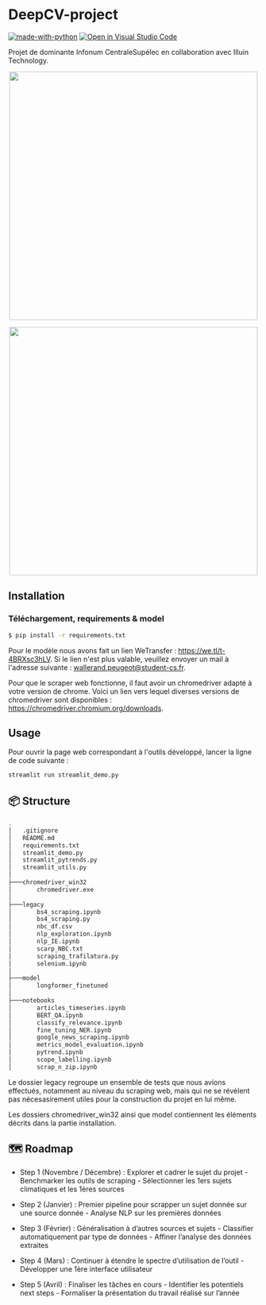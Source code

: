 # DeepCV-project
[![made-with-python](https://img.shields.io/badge/Made%20with-Python-1f425f.svg)](https://www.python.org/) 
[![Open in Visual Studio Code](https://img.shields.io/badge/Editor-VSCode-blue?style=flat-square&logo=visual-studio-code&logoColor=white)](https://github.dev/ThomasLef/Projet-Illuin) 

Projet de dominante Infonum CentraleSupélec en collaboration avec Illuin Technology.

<p align="center"> <img src="https://upload.wikimedia.org/wikipedia/fr/thumb/8/86/Logo_CentraleSup%C3%A9lec.svg/800px-Logo_CentraleSup%C3%A9lec.svg.png", width = 500/></p>


<p align="center"> <img src="https://www.pressonline.com/illuin-technology/files/2019/08/xlogo-illuin-technology.png.pagespeed.ic.P4glNQKPUa.png", width = 500/></p>

## Installation
### Téléchargement, requirements & model

```bash
$ pip install -r requirements.txt
```

Pour le modèle nous avons fait un lien WeTransfer : https://we.tl/t-4BRXsc3hLV. Si le lien n'est plus valable, veuillez envoyer un mail à l'adresse suivante : wallerand.peugeot@student-cs.fr.

Pour que le scraper web fonctionne, il faut avoir un chromedriver adapté à votre version de chrome. Voici un lien vers lequel diverses versions de chromedriver sont disponibles : https://chromedriver.chromium.org/downloads.

## Usage

Pour ouvrir la page web correspondant à l'outils développé, lancer la ligne de code suivante :

```bash
streamlit run streamlit_demo.py
```

## :package: Structure
```bash
.
│   .gitignore
│   README.md
│   requirements.txt
│   streamlit_demo.py
│   streamlit_pytrends.py
│   streamlit_utils.py
│
├───chromedriver_win32
│       chromedriver.exe
│
├───legacy
│       bs4_scraping.ipynb
│       bs4_scraping.py
│       nbc_df.csv
│       nlp_exploration.ipynb
│       nlp_IE.ipynb
│       scarp_NBC.txt
│       scraping_trafilatura.py
│       selenium.ipynb
│
├───model
│       longformer_finetuned
│
├───notebooks
│       articles_timeseries.ipynb
│       BERT_QA.ipynb
│       classify_relevance.ipynb
│       fine_tuning_NER.ipynb
│       google_news_scraping.ipynb
│       metrics_model_evaluation.ipynb
│       pytrend.ipynb
│       scope_labelling.ipynb
│       scrap_n_zip.ipynb
```
Le dossier legacy regroupe un ensemble de tests que nous avions effectués, notamment au niveau du scraping web, mais qui ne se révèlent pas nécesasirement utiles pour la construction du projet en lui même. 

Les dossiers chromedriver_win32 ainsi que model contiennent les éléments décrits dans la partie installation.
## :world_map: Roadmap

- Step 1 (Novembre / Décembre) : Explorer et cadrer le sujet du projet - Benchmarker les outils de scraping - Sélectionner les 1ers sujets climatiques et les 1ères sources

- Step 2 (Janvier) : Premier pipeline pour scrapper un sujet donnée sur une source donnée - Analyse NLP sur les premières données

- Step 3 (Février) : Généralisation à d’autres sources et sujets - Classifier automatiquement par type de données - Affiner l’analyse des données extraites

- Step 4 (Mars) : Continuer à étendre le spectre d’utilisation de l’outil - Développer une 1ère interface utilisateur

- Step 5 (Avril) : Finaliser les tâches en cours - Identifier les potentiels next steps - Formaliser la présentation du travail réalisé sur l’année








